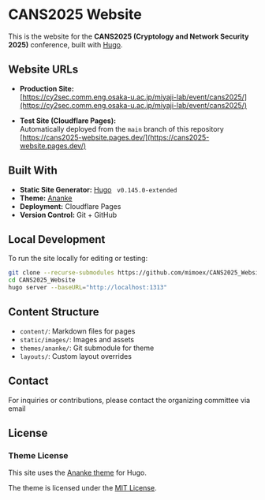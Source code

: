 # CANS2025 Website

This is the website for the **CANS2025 (Cryptology and Network Security 2025)** conference, built with [Hugo](https://gohugo.io/).


## Website URLs

- **Production Site:**  
  [https://cy2sec.comm.eng.osaka-u.ac.jp/miyaji-lab/event/cans2025/](https://cy2sec.comm.eng.osaka-u.ac.jp/miyaji-lab/event/cans2025/)

- **Test Site (Cloudflare Pages):**  
  Automatically deployed from the `main` branch of this repository  
  [https://cans2025-website.pages.dev/](https://cans2025-website.pages.dev/)  


## Built With

- **Static Site Generator:** [Hugo](https://gohugo.io/) ` v0.145.0-extended`
- **Theme:** [Ananke](https://github.com/theNewDynamic/gohugo-theme-ananke)
- **Deployment:** Cloudflare Pages
- **Version Control:** Git + GitHub


## Local Development

To run the site locally for editing or testing:

```bash
git clone --recurse-submodules https://github.com/mimoex/CANS2025_Website.git
cd CANS2025_Website
hugo server --baseURL="http://localhost:1313"
```


## Content Structure

- `content/`: Markdown files for pages
- `static/images/`: Images and assets
- `themes/ananke/`: Git submodule for theme
- `layouts/`: Custom layout overrides


## Contact

For inquiries or contributions, please contact the organizing committee via email  


## License

### Theme License

This site uses the [Ananke theme](https://github.com/theNewDynamic/gohugo-theme-ananke) for Hugo.

The theme is licensed under the [MIT License](https://opensource.org/licenses/MIT).
